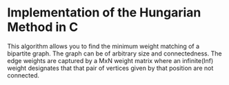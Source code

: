 Implementation of the Hungarian Method in C
===========================================
This algorithm allows you to find the minimum weight matching of a bipartite graph. The graph can be of arbitrary size and connectedness. The edge weights are captured by a MxN weight matrix where an infinite(Inf) weight designates that that pair of vertices given by that position are not connected.
